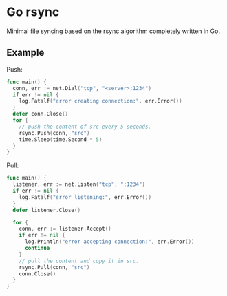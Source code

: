 # Go rsync

Minimal file syncing based on the rsync algorithm 
completely written in Go.

## Example

Push:
```go
func main() {
  conn, err := net.Dial("tcp", "<server>:1234")
  if err != nil {
    log.Fatalf("error creating connection:", err.Error())
  }
  defer conn.Close()
  for {
    // push the content of src every 5 seconds.
    rsync.Push(conn, "src")
    time.Sleep(time.Second * 5)
  }
}
```

Pull:
```go
func main() {
  listener, err := net.Listen("tcp", ":1234")
  if err != nil {
    log.Fatalf("error listening:", err.Error())
  }
  defer listener.Close()

  for {
    conn, err := listener.Accept()
    if err != nil {
      log.Println("error accepting connection:", err.Error())
      continue
    }
    // pull the content and copy it in src.
    rsync.Pull(conn, "src")
    conn.Close()
  }
}
```
